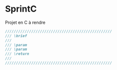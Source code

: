 # SprintC
Projet en C à rendre


```c
/////////////////////////////////////////////////
/// \brief 
///
/// \param 
/// \param 
/// \return 
///
/////////////////////////////////////////////////   
```
